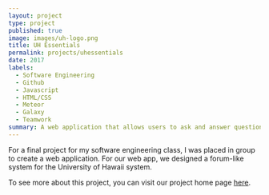 ```yaml
---
layout: project
type: project
published: true
image: images/uh-logo.png
title: UH Essentials
permalink: projects/uhessentials
date: 2017
labels:
  - Software Engineering
  - Github
  - Javascript
  - HTML/CSS
  - Meteor
  - Galaxy
  - Teamwork
summary: A web application that allows users to ask and answer questions about the University of Hawaii.
---
```


For a final project for my software engineering class, I was placed in  group to create a web application. For our web app, we designed a forum-like system for the University of Hawaii system.



To see more about this project, you can visit our project home page [here](https://uhessentials.github.io/).
